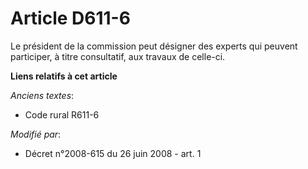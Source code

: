 # Article D611-6

Le président de la commission peut désigner des experts qui peuvent participer, à titre consultatif, aux travaux de celle-ci.

**Liens relatifs à cet article**

_Anciens textes_:

  - Code rural R611-6

_Modifié par_:

  - Décret n°2008-615 du 26 juin 2008 - art. 1

